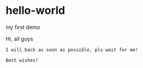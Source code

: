 # hello-world
my first demo

Hi, all guys

    I will back as soon as possible, pls wait for me!
    
    Best wishes!
